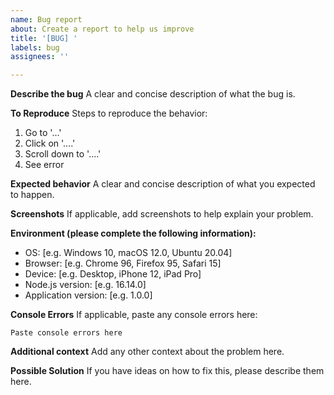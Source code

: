 ```yaml
---
name: Bug report
about: Create a report to help us improve
title: '[BUG] '
labels: bug
assignees: ''

---
```


**Describe the bug**
A clear and concise description of what the bug is.

**To Reproduce**
Steps to reproduce the behavior:
1. Go to '...'
2. Click on '....'
3. Scroll down to '....'
4. See error

**Expected behavior**
A clear and concise description of what you expected to happen.

**Screenshots**
If applicable, add screenshots to help explain your problem.

**Environment (please complete the following information):**
 - OS: [e.g. Windows 10, macOS 12.0, Ubuntu 20.04]
 - Browser: [e.g. Chrome 96, Firefox 95, Safari 15]
 - Device: [e.g. Desktop, iPhone 12, iPad Pro]
 - Node.js version: [e.g. 16.14.0]
 - Application version: [e.g. 1.0.0]

**Console Errors**
If applicable, paste any console errors here:
```
Paste console errors here
```

**Additional context**
Add any other context about the problem here.

**Possible Solution**
If you have ideas on how to fix this, please describe them here.

